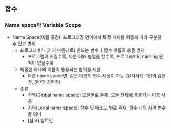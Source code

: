 ## 함수
### Name space와 Variable Scope
   - Name Space(이름 공간): 프로그래밍 언어에서 특정 개체를 이름에 따라 구분할 수 있는 범위
      - 프로그래머가 (자기 마음대로) 만드는 변수나 함수 이름의 충돌 방지
         - 프로그램이 커질수록, 다른 이와 협업을 할수록, 프로그래머의 naming 원칙이 없을수록
      - 특정한 하나의 이름이 통용되는 범위를 제한
         - 다른 name space면, 같은 이름의 변수 사용이 가능 (유사사례: 1반의 김현정, 3반의 김현정)
      - 종류
         - 전역(Global name space): 모듈별로 존재. 모듈 전체에 통용되는 이름 사용
         - 지역(Local name space): 함수 및 메소드 별로 존재. 함수 내의 지역 변수들 의미
         - [참고] 빌트인
         
         
      
